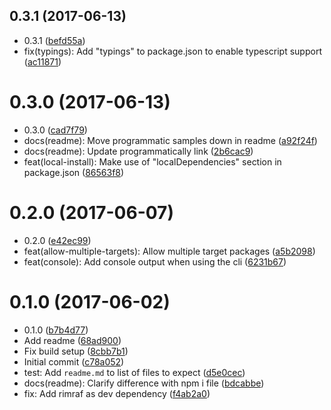 <a name="0.3.1"></a>
## 0.3.1 (2017-06-13)

* 0.3.1 ([befd55a](https://github.com/nicojs/node-install-local/commit/befd55a))
* fix(typings): Add "typings" to package.json to enable typescript support ([ac11871](https://github.com/nicojs/node-install-local/commit/ac11871))



<a name="0.3.0"></a>
# 0.3.0 (2017-06-13)

* 0.3.0 ([cad7f79](https://github.com/nicojs/node-install-local/commit/cad7f79))
* docs(readme): Move programmatic samples down in readme ([a92f24f](https://github.com/nicojs/node-install-local/commit/a92f24f))
* docs(readme): Update programmatically link ([2b6cac9](https://github.com/nicojs/node-install-local/commit/2b6cac9))
* feat(local-install): Make use of "localDependencies" section in package.json ([86563f8](https://github.com/nicojs/node-install-local/commit/86563f8))



<a name="0.2.0"></a>
# 0.2.0 (2017-06-07)

* 0.2.0 ([e42ec99](https://github.com/nicojs/node-install-local/commit/e42ec99))
* feat(allow-multiple-targets): Allow multiple target packages ([a5b2098](https://github.com/nicojs/node-install-local/commit/a5b2098))
* feat(console): Add console output when using the cli ([6231b67](https://github.com/nicojs/node-install-local/commit/6231b67))



<a name="0.1.0"></a>
# 0.1.0 (2017-06-02)

* 0.1.0 ([b7b4d77](https://github.com/nicojs/node-install-local/commit/b7b4d77))
* Add readme ([68ad900](https://github.com/nicojs/node-install-local/commit/68ad900))
* Fix build setup ([8cbb7b1](https://github.com/nicojs/node-install-local/commit/8cbb7b1))
* Initial commit ([c78a052](https://github.com/nicojs/node-install-local/commit/c78a052))
* test: Add `readme.md` to list of files to expect ([d5e0cec](https://github.com/nicojs/node-install-local/commit/d5e0cec))
* docs(readme): Clarify difference with npm i file ([bdcabbe](https://github.com/nicojs/node-install-local/commit/bdcabbe))
* fix: Add rimraf as dev dependency ([f4ab2a0](https://github.com/nicojs/node-install-local/commit/f4ab2a0))



